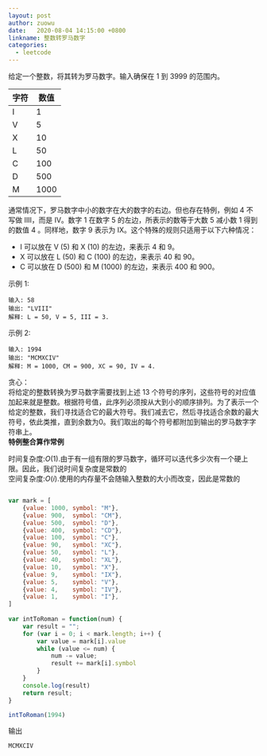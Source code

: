 ```yaml
---
layout: post
author: zuowu
date:   2020-08-04 14:15:00 +0800
linkname: 整数转罗马数字
categories: 
  - leetcode
---
```


给定一个整数，将其转为罗马数字。输入确保在 1 到 3999 的范围内。


|字符| 数值|
|----|-----|
|I   |    1|
|V   |    5|
|X   |   10|
|L   |   50|
|C   |  100|
|D   |  500|
|M   | 1000|



通常情况下，罗马数字中小的数字在大的数字的右边。但也存在特例，例如 4 不写做 IIII，而是 IV。数字 1 在数字 5 的左边，所表示的数等于大数 5 减小数 1 得到的数值 4 。同样地，数字 9 表示为 IX。这个特殊的规则只适用于以下六种情况：

 * I 可以放在 V (5) 和 X (10) 的左边，来表示 4 和 9。
 * X 可以放在 L (50) 和 C (100) 的左边，来表示 40 和 90。 
 * C 可以放在 D (500) 和 M (1000) 的左边，来表示 400 和 900。


示例 1:

```
输入: 58
输出: "LVIII"
解释: L = 50, V = 5, III = 3.
```     

示例 2:
```
输入: 1994
输出: "MCMXCIV"
解释: M = 1000, CM = 900, XC = 90, IV = 4.
```


贪心：    
将给定的整数转换为罗马数字需要找到上述 13 个符号的序列，这些符号的对应值加起来就是整数。根据符号值，此序列必须按从大到小的顺序排列。为了表示一个给定的整数，我们寻找适合它的最大符号。我们减去它，然后寻找适合余数的最大符号，依此类推，直到余数为0。我们取出的每个符号都附加到输出的罗马数字字符串上。    
__特例整合算作常例__

时间复杂度:$O(1)$.由于有一组有限的罗马数字，循环可以迭代多少次有一个硬上限。因此，我们说时间复杂度是常数的     
空间复杂度:$O(i)$.使用的内存量不会随输入整数的大小而改变，因此是常数的

```javascript

var mark = [
    {value: 1000, symbol: "M"},
    {value: 900,  symbol: "CM"},
    {value: 500,  symbol: "D"},
    {value: 400,  symbol: "CD"},
    {value: 100,  symbol: "C"},
    {value: 90,   symbol: "XC"},
    {value: 50,   symbol: "L"},
    {value: 40,   symbol: "XL"},
    {value: 10,   symbol: "X"},
    {value: 9,    symbol: "IX"},
    {value: 5,    symbol: "V"},
    {value: 4,    symbol: "IV"},
    {value: 1,    symbol: "I"},
]
    
var intToRoman = function(num) {
    var result = "";
    for (var i = 0; i < mark.length; i++) {
        var value = mark[i].value
        while (value <= num) {
            num -= value;
            result += mark[i].symbol
        }
    }
    console.log(result)
    return result;
}

intToRoman(1994)

```

输出
```
MCMXCIV
```
